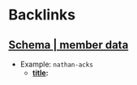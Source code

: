 
# Backlinks
## [Schema | member data](<Schema | member data.md>)
- Example: `nathan-acks`
    - **[title](<title.md>):**


